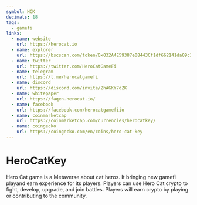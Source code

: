 ```yaml
---
symbol: HCK
decimals: 18
tags:
  - gamefi
links:
  - name: website
    url: https://herocat.io
  - name: explorer
    url: https://bscscan.com/token/0x032A4E59387e08443Cf1df662141da09c31ceFa1
  - name: twitter
    url: https://twitter.com/HeroCatGameFi
  - name: telegram
    url: https://t.me/herocatgamefi
  - name: discord
    url: https://discord.com/invite/2hAGKY7dZK
  - name: whitepaper
    url: https://faqen.herocat.io/
  - name: facebook
    url: https://facebook.com/herocatgamefiio
  - name: coinmarketcap
    url: https://coinmarketcap.com/currencies/herocatkey/
  - name: coingecko
    url: https://coingecko.com/en/coins/hero-cat-key
---
```


# HeroCatKey

Hero Cat game is a Metaverse about cat heros. It bringing new gamefi playand earn experience for its players. Players can use Hero Cat crypto to fight, develop, upgrade, and join battles. Players will earn crypto by playing or contributing to the community.
